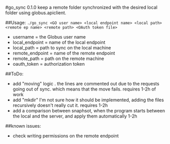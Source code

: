 #go_sync 0.1.0
keep a remote folder synchronized with the desired local folder using globus.apiclient. 

##Usage:
`./go_sync <GO user name> <local endpoint name> <local path> <remote ep name> <remote path> <OAuth token file>`

- username = the Globus user name
- local_endpoint = name of the local endpoint
- local_path = path to sync on the local machine
- remote_endpoint = name of the remote endpoint
- remote_path = path on the remote machine
- oauth_token = authorization token        

##ToDo:

- add "moving" logic . the lines are commented out due to the requests going out of sync. which means that the move fails. requires 1-2h of work
- add "mkdir" I'm not sure how it should be implemented, adding the files recursively doesn't really cut it. requires 1-2h
- add a comparison between snaphsot, when the program starts between the local and the server, and apply them automatically 1-2h

##known issues:
- check writing permissions on the remote endpoint

